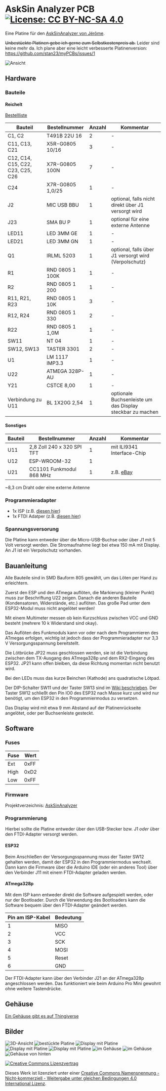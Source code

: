 # AskSin Analyzer PCB     [![License: CC BY-NC-SA 4.0](https://img.shields.io/badge/License-CC%20BY--NC--SA%204.0-lightgrey.svg)](https://creativecommons.org/licenses/by-nc-sa/4.0/)

Eine Platine für den [AskSinAnalyzer von Jérôme](https://github.com/jp112sdl/AskSinAnalyzer). 

~~Unbestückte Platinen gebe ich gerne zum Selbstkostenpreis ab.~~ Leider sind keine mehr da.
Ich plane aber eine leicht verbesserte Platinenversion: https://github.com/stan23/myPCBs/issues/1

![Ansicht](https://github.com/stan23/myPCBs/blob/master/AskSinAnalyzer/Bilder/Ansicht2.jpg)

## Hardware

### Bauteile

#### Reichelt

[Bestellliste](https://www.reichelt.de/my/1602822)

Bauteil                           | Bestellnummer    | Anzahl | Kommentar
--------------------------------- | ---------------- | ------ | ---------
C1, C2                            | T491B 22U 16     |   2    | -
C11, C13, C21                     | X5R-G0805 10/16  |   3    | -
C12, C14, C15, C22, C23, C25, C26 | X7R-G0805 100N   |   7    | -
C24                               | X7R-G0805 1,0/25 |   1    | -
J2                                | MIC USB BBU      |   1    | optional, falls nicht direkt über J1 versorgt wird
J23                               | SMA BU P         |   1    | optional für eine externe Antenne
LED11                             | LED 3MM GE       |   1    | -
LED21                             | LED 3MM GN       |   1    | -
Q1                                | IRLML 5203       |   1    | optional, falls über J1 versorgt wird (Verpolschutz)
R1                                | RND 0805 1 100K  |   1    | -
R2                                | RND 0805 1 200   |   1    | -
R11, R21, R23                     | RND 0805 1 10K   |   3    | -
R12, R24                          | RND 0805 1 330   |   2    | -
R22                               | RND 0805 1 1,0M  |   1    | -
SW11                              | NT 04            |   1    | -
SW12, SW13                        | TASTER 3301      |   2    | -
U1                                | LM 1117 IMP3.3   |   1    | -
U22                               | ATMEGA 328P-AU   |   1    | -
Y21                               | CSTCE 8,00       |   1    | -
Verbindung zu U11                 | BL 1X20G 2,54    |   1    | optionale Buchsenleiste um das Display steckbar zu machen



#### Sonstiges

Bauteil | Bestellnummer              | Anzahl | Kommentar
------- | -------------------------- | ------ | ---------
U11     | 2,8 Zoll 240 x 320 SPI TFT |   1    | mit ILI9341 Interface-Chip
U12     | ESP-WROOM-32               |   1    |
U21     | CC1101 Funkmodul 868 MHz   |   1    | z.B. [eBay](https://www.ebay.de/itm/272455136087)

~8,3 cm Draht oder eine externe Antenne


### Programmieradapter
- 1x ISP (z.B. [diesen hier](https://www.diamex.de/dxshop/USB-ISP-Programmer-fuer-Atmel-AVR-Rev2))
- 1x FTDI Adatper (z.B. [diesen hier](https://www.amazon.de/dp/B01N9RZK6I/))


### Spannungsversorung

Die Platine kann entweder über die Micro-USB-Buchse oder über J1 mit 5 Volt versorgt werden. Die Stromaufnahme liegt bei etwa 150 mA mit Display.
An J1 ist ein Verpolschutz vorhanden.

## Bauanleitung

Alle Bauteile sind in SMD Bauform 805 gewählt, um das Löten per Hand zu erleichtern.

Zuerst den ESP und den ATmega auflöten, die Markierung (kleiner Punkt) muss zur Beschriftung U22 zeigen.
Danach die anderen Bauteile (Kondensatoren, Widerstände, etc.) auflöten.
Das große Pad unter dem ESP32-Modul muss nicht angelötet werden!

Mit einem Multimeter messen ob kein Kurzschluss zwischen VCC und GND besteht (mehrere 10 k Widerstand sind okay).

Das Auflöten des Funkmoduls kann vor oder nach dem Programmieren des ATmegas erfolgen, wichtig ist jedoch dass der Programmieradapter nur 3,3 V Versorgungsspannung bereitstellt.

Die Lötbrücke JP22 muss geschlossen werden, sie ist die Verbindung zwischen dem TX-Ausgang des ATmega328p und dem RX2-Eingang des ESP32.
JP21 kann offen bleiben, da diese Richtung momentan nicht benutzt wird.

Bei den LEDs muss das kurze Beinchen (Kathode) ans quadratische Lötpad.

Der DIP-Schalter SW11 und der Taster SW13 sind im [Wiki beschrieben](https://github.com/jp112sdl/AskSinAnalyzer/wiki/Elektronik_Verdrahtung).
Der Taster SW12 schließt den Pin IO0 des ESP32 nach Masse kurz und wird nur benötigt, um den ESP32 in den Programmiermodus zu versetzen.

Das Display wird mit etwa 9 mm Abstand auf der Platinenrückseite angelötet, oder per Buchsenleiste gesteckt.



## Software

### Fuses

Fuse | Wert
---- | ---
Ext  | 0xFF
High | 0xD2
Low  | 0xFF


### Firmware

Projektverzeichnis: [AskSinAnalyzer](https://github.com/jp112sdl/AskSinAnalyzer)


### Programmierung

Hierbei sollte die Platine entweder über den USB-Stecker bzw. J1 *oder* über den FTDI-Adapter versorgt werden.

#### ESP32
Beim Anschließen der Versorgungsspannung muss der Taster SW12 gehalten werden, damit der ESP32 in den Programmiermodus wechselt.
Dann kann die Firmware über die Arduino IDE (oder ein anderes Tool) über den Verbinder J11 mit einem FTDI-Adapter geladen werden.

#### ATmega328p
Mit dem ISP kann entweder direkt die Software aufgespielt werden, oder nur der Bootloader.
Durch die Verwendung des Bootloaders kann die Software bequem über den FTDI-Adapter geändert werden.

Pin am ISP-Kabel | Bedeutung
---------------- | ----------
1                | MISO
2                | VCC
3                | SCK
4                | MOSI
5                | Reset
6                | GND

Der FTDI-Adapter kann über den Verbinder J21 an der ATmega328p angeschlossen werden. Das funktioniert wie beim Arduino Pro Mini gewohnt ohne weitere Tastendrücke.


## Gehäuse
[Ein Gehäuse gibt es auf Thingiverse](https://www.thingiverse.com/thing:3788587)


## Bilder
![3D-Ansicht](https://github.com/stan23/myPCBs/blob/master/AskSinAnalyzer/Bilder/AskSinAnalyzer_V0.1_Board_top_rendered.png)
![bestückte Platine](https://github.com/stan23/myPCBs/blob/master/AskSinAnalyzer/Bilder/Platine_bestückt.jpg)
![Display mit Platine](https://github.com/stan23/myPCBs/blob/master/AskSinAnalyzer/Bilder/Platine_Display_vorne.jpg)
![Display mit Platine](https://github.com/stan23/myPCBs/blob/master/AskSinAnalyzer/Bilder/Platine_Display_hinten.jpg)
![Display mit Platine](https://github.com/stan23/myPCBs/blob/master/AskSinAnalyzer/Bilder/Platine_Display_Seite.jpg)
![im Gehäuse](https://github.com/stan23/myPCBs/blob/master/AskSinAnalyzer/Bilder/Ansicht1.jpg)
![im Gehäuse](https://github.com/stan23/myPCBs/blob/master/AskSinAnalyzer/Bilder/Ansicht3.jpg)
![Gehäuse von hinten](https://github.com/stan23/myPCBs/blob/master/AskSinAnalyzer/Bilder/Geh%C3%A4use_hinten.jpg)


[![Creative Commons Lizenzvertrag](https://i.creativecommons.org/l/by-nc-sa/4.0/88x31.png)](http://creativecommons.org/licenses/by-nc-sa/4.0/)

Dieses Werk ist lizenziert unter einer [Creative Commons Namensnennung - Nicht-kommerziell - Weitergabe unter gleichen Bedingungen 4.0 International Lizenz](http://creativecommons.org/licenses/by-nc-sa/4.0/).
